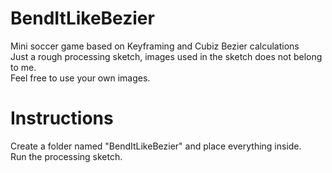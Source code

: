 # BendItLikeBezier
Mini soccer game based on Keyframing and Cubiz Bezier calculations  
Just a rough processing sketch, images used in the sketch does not belong to me.  
Feel free to use your own images.

# Instructions
Create a folder named "BendItLikeBezier" and place everything inside.  
Run the processing sketch.
